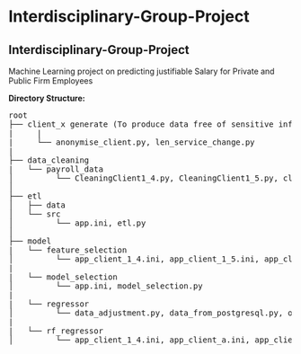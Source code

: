 # Interdisciplinary-Group-Project


## **Interdisciplinary-Group-Project**

Machine Learning project on predicting justifiable Salary for Private and Public Firm Employees

**Directory Structure:**

<pre>
root
├── client_x generate (To produce data free of sensitive information)
|     |
|     └── anonymise_client.py, len_service_change.py
|
├── data_cleaning
|   └── payroll_data
│         └── CleaningClient1_4.py, CleaningClient1_5.py, clients_compile.py, data_cleansing_client_extra.py, data_cleansing_clienta.py 
│ 
├── etl
│   ├── data
│   └── src
│         └── app.ini, etl.py
│ 
├── model
|   └── feature_selection
│         └── app_client_1_4.ini, app_client_1_5.ini, app_client_a.ini, app_client_extra.ini, fs_client1_5.py, fs_client_etra.ipynb, fs_generic.py
|
|   └── model_selection
│         └── app.ini, model_selection.py
|
|   └── regressor
│         └── data_adjustment.py, data_from_postgresql.py, outliers_treatment.py, regressor_model.py, regressor_nn.py
|
|   └── rf_regressor
│         └── app_client_1_4.ini, app_client_a.ini, app_client_extra.ini, rf_regress.py
  </pre>

